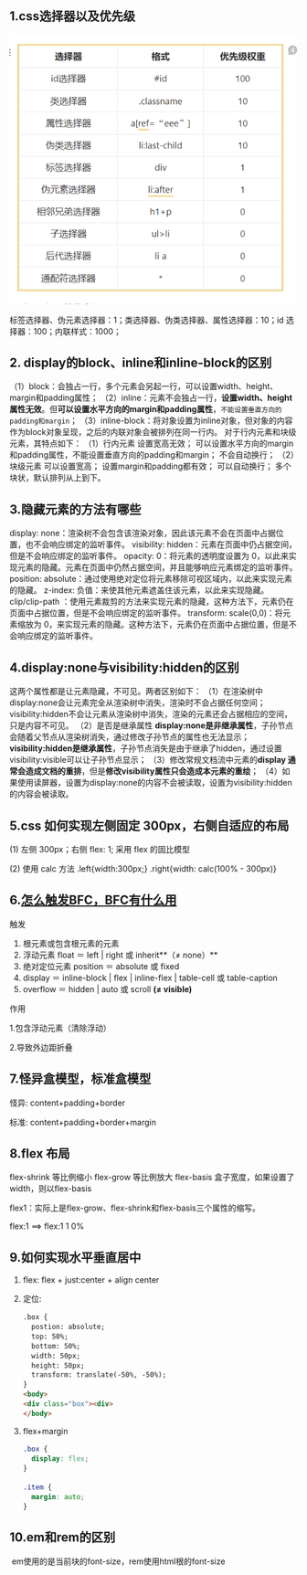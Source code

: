 ## 1.css选择器以及优先级

![image-20230301204707499](CSS八股.assets/image-20230301204707499.png)

标签选择器、伪元素选择器：1；类选择器、伪类选择器、属性选择器：10；id 选择器：100；内联样式：1000；

## 2. display的block、inline和inline-block的区别

（1）block：会独占一行，多个元素会另起一行，可以设置width、height、margin和padding属性；
（2）inline：元素不会独占一行，**设置width、height属性无效**。但**可以设置水平方向的margin和padding属性**，`不能设置垂直方向的padding和margin`；
（3）inline-block：将对象设置为inline对象，但对象的内容作为block对象呈现，之后的内联对象会被排列在同一行内。
对于行内元素和块级元素，其特点如下：
	（1）行内元素
		设置宽高无效；
		可以设置水平方向的margin和padding属性，不能设置垂直方向的padding和margin；
		不会自动换行；
	（2）块级元素
		可以设置宽高；
		设置margin和padding都有效；
		可以自动换行；
		多个块状，默认排列从上到下。

## 3.隐藏元素的方法有哪些

display: none：渲染树不会包含该渲染对象，因此该元素不会在页面中占据位置，也不会响应绑定的监听事件。
visibility: hidden：元素在页面中仍占据空间，但是不会响应绑定的监听事件。
opacity: 0：将元素的透明度设置为 0，以此来实现元素的隐藏。元素在页面中仍然占据空间，并且能够响应元素绑定的监听事件。
position: absolute：通过使用绝对定位将元素移除可视区域内，以此来实现元素的隐藏。
z-index: 负值：来使其他元素遮盖住该元素，以此来实现隐藏。
clip/clip-path ：使用元素裁剪的方法来实现元素的隐藏，这种方法下，元素仍在页面中占据位置，但是不会响应绑定的监听事件。
transform: scale(0,0)：将元素缩放为 0，来实现元素的隐藏。这种方法下，元素仍在页面中占据位置，但是不会响应绑定的监听事件。

## 4.display:none与visibility:hidden的区别

这两个属性都是让元素隐藏，不可见。两者区别如下：
（1）在渲染树中
display:none会让元素完全从渲染树中消失，渲染时不会占据任何空间；
visibility:hidden不会让元素从渲染树中消失，渲染的元素还会占据相应的空间，只是内容不可见。
（2）是否是继承属性
**display:none是非继承属性**，子孙节点会随着父节点从渲染树消失，通过修改子孙节点的属性也无法显示；
**visibility:hidden是继承属性**，子孙节点消失是由于继承了hidden，通过设置visibility:visible可以让子孙节点显示；
（3）修改常规文档流中元素的**display 通常会造成文档的重排**，但是**修改visibility属性只会造成本元素的重绘**；
（4）如果使用读屏器，设置为display:none的内容不会被读取，设置为visibility:hidden的内容会被读取。

## 5.css 如何实现左侧固定 300px，右侧自适应的布局

(1) 左侧 300px；右侧 flex: 1; 采用 flex 的固比模型

(2) 使用 calc 方法 .left{width:300px;} .right{width: calc(100% - 300px)}

## 6.[怎么触发BFC，BFC有什么用](https://q.shanyue.tech/fe/css/572.html#%E4%BD%BF%E7%94%A8-flex)

触发

1. 根元素或包含根元素的元素
2. 浮动元素 float ＝ left | right 或 inherit**（≠ none）**
3. 绝对定位元素 position ＝ absolute 或 fixed
4. display ＝ inline-block | flex | inline-flex | table-cell 或 table-caption
5. overflow ＝ hidden | auto 或 scroll **(≠ visible)**

作用

1.包含浮动元素（清除浮动）

2.导致外边距折叠

## 7.怪异盒模型，标准盒模型

怪异: content+padding+border

标准: content+padding+border+margin

## 8.flex 布局

flex-shrink 等比例缩小 flex-grow 等比例放大 flex-basis 盒子宽度，如果设置了width，则以flex-basis

flex1：实际上是flex-grow、flex-shrink和flex-basis三个属性的缩写。

flex:1 ==> flex:1 1 0% 

## 9.如何实现水平垂直居中

1. flex: flex + just:center + align center

2. 定位: 

   ```html
   .box {
     postion: absolute;
     top: 50%;
     bottom: 50%;
     width: 50px;
     height: 50px;
     transform: translate(-50%, -50%);
   }
   <body>
   <div class="box"><div>
   </body>
   ```

3. flex+margin

	```css
	.box {
	  display: flex;
	}
	
	.item {
	  margin: auto;
	}
	```

## 10.em和rem的区别

​	em使用的是当前块的font-size，rem使用html根的font-size
